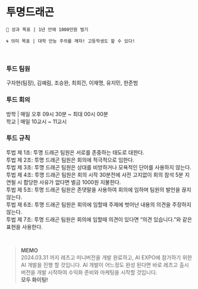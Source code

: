 # 투명드래곤


```
💎 성과 목표 | 1년 안에 1000만원 벌기
```
```
🌀 의미 목표 | 대학 만능 주의를 깨자! 고등학생도 할 수 있다!
```

<br>

### 투드 팀원

구자현(팀장), 김예림, 조승완, 최희건, 이재명, 유지민, 한준범

### 투드 회의
방학 | 매일 오후 09시 30분 ~ 최대 00시 00분 <br>
학교 | 매일 10교시 ~ 11교시

### 투드 규칙

투법 제 1조: 투명 드래곤 팀원은 서로를 존중하는 태도로 대한다.<br>
투법 제 2조: 투명 드래곤 팀원은 회의에 적극적으로 임한다.<br>
투법 제 3조: 투명 드래곤 팀원은 상대를 비방하거나 모욕적인 단어를 사용하지 않는다.<br>
투법 제 4조: 투명 드래곤 팀원은 회의 시작 30분전에 사전 고지없이 회의 참석 5분  지연될 시 합당한 사유가 없다면 벌금 1000원 지불한다.<br>
투법 제 5조: 투명 드래곤 팀원은 존댓말을 사용하여 회의에 임하며 팀원의 발언을 끊지 않는다.<br>
투법 제 6조: 투명 드래곤 팀원은 회의에 임할때 주제에 벗어난 내용의 의견을 주장하지 않는다.<br>
투법 제 7조: 투명 드래곤 팀원은 회의에 임할때 의견이 있다면 “의견 있습니다.”와 같은 표현을 사용한다.

<br>

> **MEMO** <br>
> 2024.03.31 까지 레츠고 미니버전을 개발 완료하고, AI EXPO에 참가하기 위한 AI 개발을 진행 할 것입니다. AI 개발이 어느정도 완성 된다면 바로 레츠고 출시 버전을 개발 시작하여 수익화 준비와 마케팅을 시작할 것입니다.<br>
> **모두 화이팅!**
> <br>